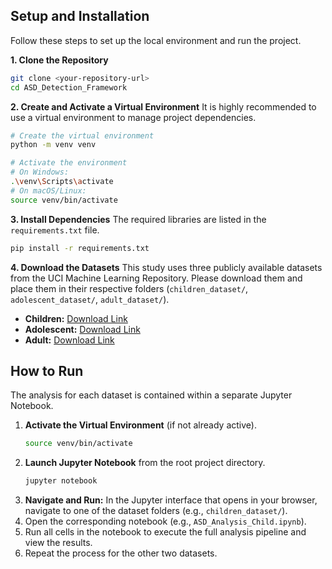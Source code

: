 ## Setup and Installation

Follow these steps to set up the local environment and run the project.

**1. Clone the Repository**
```bash
git clone <your-repository-url>
cd ASD_Detection_Framework
```

**2. Create and Activate a Virtual Environment**
It is highly recommended to use a virtual environment to manage project dependencies.
```bash
# Create the virtual environment
python -m venv venv

# Activate the environment
# On Windows:
.\venv\Scripts\activate
# On macOS/Linux:
source venv/bin/activate
```

**3. Install Dependencies**
The required libraries are listed in the `requirements.txt` file.
```bash
pip install -r requirements.txt
```

**4. Download the Datasets**
This study uses three publicly available datasets from the UCI Machine Learning Repository. Please download them and place them in their respective folders (`children_dataset/`, `adolescent_dataset/`, `adult_dataset/`).

* **Children:** [Download Link](https://archive.ics.uci.edu/dataset/419/autistic+spectrum+disorder+screening+data+for+children)
* **Adolescent:** [Download Link](https://archive.ics.uci.edu/dataset/420/autistic+spectrum+disorder+screening+data+for+adolescent)
* **Adult:** [Download Link](https://archive.ics.uci.edu/dataset/426/autism+screening+adult)

## How to Run

The analysis for each dataset is contained within a separate Jupyter Notebook.

1.  **Activate the Virtual Environment** (if not already active).
    ```bash
    source venv/bin/activate
    ```
2.  **Launch Jupyter Notebook** from the root project directory.
    ```bash
    jupyter notebook
    ```
3.  **Navigate and Run:** In the Jupyter interface that opens in your browser, navigate to one of the dataset folders (e.g., `children_dataset/`).
4.  Open the corresponding notebook (e.g., `ASD_Analysis_Child.ipynb`).
5.  Run all cells in the notebook to execute the full analysis pipeline and view the results.
6.  Repeat the process for the other two datasets.
